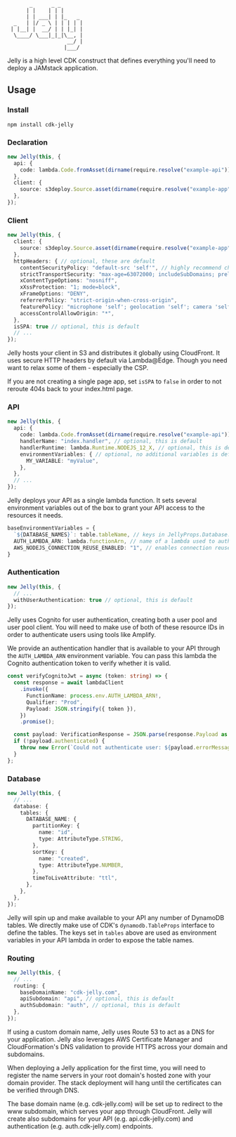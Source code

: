 ```
       _      _ _
      | |    | | |
      | | ___| | |_   _
  _   | |/ _ \ | | | | |
 | |__| |  __/ | | |_| |
  \____/ \___|_|_|\__, |
                   __/ |
                  |___/
```

Jelly is a high level CDK construct that defines everything you'll need to deploy a JAMstack application.

## Usage

### Install

```
npm install cdk-jelly
```

### Declaration

```typescript
new Jelly(this, {
  api: {
    code: lambda.Code.fromAsset(dirname(require.resolve("example-api"))),
  },
  client: {
    source: s3deploy.Source.asset(dirname(require.resolve("example-app"))),
  },
});
```

### Client

```typescript
new Jelly(this, {
  client: {
    source: s3deploy.Source.asset(dirname(require.resolve("example-app"))),
  },
  httpHeaders: { // optional, these are default
    contentSecurityPolicy: "default-src 'self'", // highly recommend changing this default
    strictTransportSecurity: "max-age=63072000; includeSubDomains; preload",
    xContentTypeOptions: "nosniff",
    xXssProtection: "1; mode=block",
    xFrameOptions: "DENY",
    referrerPolicy: "strict-origin-when-cross-origin",
    featurePolicy: "microphone 'self'; geolocation 'self'; camera 'self'",
    accessControlAllowOrigin: "*",
  },
  isSPA: true // optional, this is default
  // ...
});
```

Jelly hosts your client in S3 and distributes it globally using CloudFront. It uses secure HTTP headers by default via Lambda@Edge. Though you need want to relax some of them - especially the CSP.

If you are not creating a single page app, set `isSPA` to `false` in order to not reroute 404s back to your index.html page. 

### API

```typescript
new Jelly(this, {
  api: {
    code: lambda.Code.fromAsset(dirname(require.resolve("example-api"))),
    handlerName: "index.handler", // optional, this is default
    handlerRuntime: lambda.Runtime.NODEJS_12_X, // optional, this is default
    environmentVariables: { // optional, no additional variables is default
      MY_VARIABLE: "myValue",
    },
  },
  // ...
});
```

Jelly deploys your API as a single lambda function. It sets several environment variables out of the box to grant your API access to the resources it needs.

```typescript
baseEnvironmentVariables = {
  `${DATABASE_NAMES}`: table.tableName, // keys in JellyProps.Database.tables mapped to their corresponding table names
  AUTH_LAMBDA_ARN: lambda.functionArn, // name of a lambda used to authenticate users
  AWS_NODEJS_CONNECTION_REUSE_ENABLED: "1", // enables connection reuse in Node.js functions
}
```

### Authentication

```typescript
new Jelly(this, {
  // ...
  withUserAuthentication: true // optional, this is default
});
```

Jelly uses Cognito for user authentication, creating both a user pool and user pool client. You will need to make use of both of these resource IDs in order to authenticate users using tools like Amplify.

We provide an authentication handler that is available to your API through the `AUTH_LAMBDA_ARN` environment variable. You can pass this lambda the Cognito authentication token to verify whether it is valid.

```typescript
const verifyCognitoJwt = async (token: string) => {
  const response = await lambdaClient
    .invoke({
      FunctionName: process.env.AUTH_LAMBDA_ARN!,
      Qualifier: "Prod",
      Payload: JSON.stringify({ token }),
    })
    .promise();

  const payload: VerificationResponse = JSON.parse(response.Payload as string);
  if (!payload.authenticated) {
    throw new Error(`Could not authenticate user: ${payload.errorMessage}`);
  }
};
```

### Database

```typescript
new Jelly(this, {
  // ...
  database: {
    tables: {
      DATABASE_NAME: {
        partitionKey: {
          name: "id",
          type: AttributeType.STRING,
        },
        sortKey: {
          name: "created",
          type: AttributeType.NUMBER,
        },
        timeToLiveAttribute: "ttl",
      },
    },
  },
});
```

Jelly will spin up and make available to your API any number of DynamoDB tables. We directly make use of CDK's `dynamodb.TableProps` interface to define the tables. The keys set in `tables` above are used as environment variables in your API lambda in order to expose the table names.

### Routing

```typescript
new Jelly(this, {
  // ...
  routing: {
    baseDomainName: "cdk-jelly.com",
    apiSubdomain: "api", // optional, this is default
    authSubdomain: "auth", // optional, this is default
  },
});
```

If using a custom domain name, Jelly uses Route 53 to act as a DNS for your application.
Jelly also leverages AWS Certificate Manager and CloudFormation's DNS validation to provide HTTPS across your domain and subdomains.

When deploying a Jelly application for the first time, you will need to register the name servers in your root domain's hosted zone with your domain provider. The stack deployment will hang until the certificates can be verified through DNS.

The base domain name (e.g. cdk-jelly.com) will be set up to redirect to the www subdomain, which serves your app through CloudFront. Jelly will create also subdomains for your API (e.g. api.cdk-jelly.com) and authentication (e.g. auth.cdk-jelly.com) endpoints.
